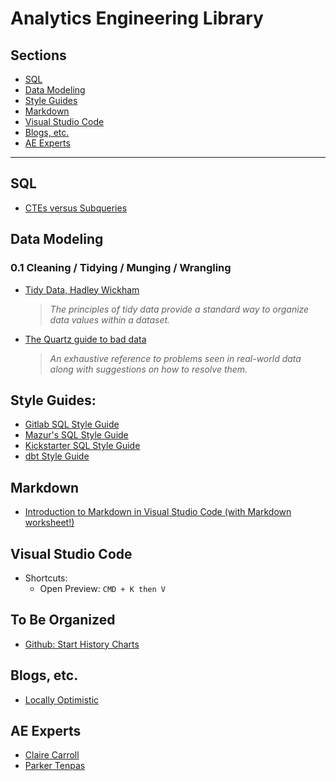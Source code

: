 # Analytics Engineering Library


## Sections
- [SQL](#sql)
- [Data Modeling](#data-modeling)
- [Style Guides](#style-guides)
- [Markdown](#markdown)
- [Visual Studio Code](#visual-studio-code)
- [Blogs, etc.](#blogs-etc)
- [AE Experts](#ae-experts)


---

## SQL

- [CTEs versus Subqueries](https://www.alisa-in.tech/post/2019-10-02-ctes/)


## Data Modeling

### 0.1 Cleaning / Tidying / Munging / Wrangling
- [Tidy Data, Hadley Wickham](https://cran.r-project.org/web/packages/tidyr/vignettes/tidy-data.html) 
    > *The principles of tidy data provide a standard way to organize data values within a dataset.*
- [The Quartz guide to bad data](https://github.com/Quartz/bad-data-guide)
    > *An exhaustive reference to problems seen in real-world data along with suggestions on how to resolve them.*


## Style Guides:
- [Gitlab SQL Style Guide](https://about.gitlab.com/handbook/business-technology/data-team/platform/sql-style-guide/)
- [Mazur's SQL Style Guide](https://github.com/mattm/sql-style-guide)
- [Kickstarter SQL Style Guide](https://gist.github.com/fredbenenson/7bb92718e19138c20591)
- [dbt Style Guide](https://github.com/dbt-labs/corp/blob/main/dbt_style_guide.md)


## Markdown
- [Introduction to Markdown in Visual Studio Code (with Markdown worksheet!)](https://www.youtube.com/watch?v=pTCROLZLhDM)


## Visual Studio Code
- Shortcuts:
    - Open Preview: `CMD + K then V`


## To Be Organized
- [Github: Start History Charts](https://star-history.com/#sqlfluff/sqlfluff&business-science/tidyquant&Date)


## Blogs, etc.
- [Locally Optimistic](https://locallyoptimistic.com/)


## AE Experts
- [Claire Carroll](https://clrcrl.com/)
- [Parker Tenpas](https://pdtenpas.github.io/)
